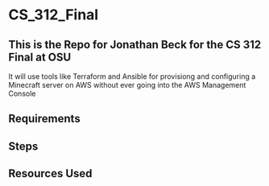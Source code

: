 # CS_312_Final

## This is the Repo for Jonathan Beck for the CS 312 Final at OSU
It will use tools like Terraform and Ansible for provisiong and configuring a Minecraft server on AWS without ever going into the AWS Management Console

## Requirements


## Steps

## Resources Used

